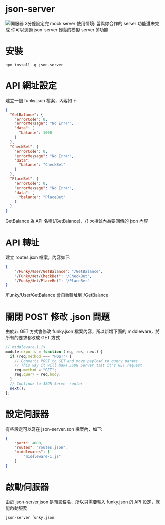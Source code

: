 # json-server
![伺服器](https://i.imgur.com/oIFoyj5.jpg)
3分鐘設定完 mock server
使用情境:
當與你合作的 server 功能還未完成
你可以透過 json-server 輕鬆的模擬 server 的功能

# 安裝
```shell
npm install -g json-server
```

# API 網址設定
建立一個 funky.json 檔案，內容如下:
```json
{
  "GetBalance": {
    "errorCode": 0,
    "errorMessage": "No Error",
    "data": {
      "balance": 1000
    }
  },
  "CheckBet": {
    "errorCode": 0,
    "errorMessage": "No Error",
    "data": {
      "balance": "CheckBet"
    }
  },
  "PlaceBet": {
    "errorCode": 0,
    "errorMessage": "No Error",
    "data": {
      "balance": "PlaceBet"
    }
  }
}
```
GetBalance 為 API 名稱(/GetBalance)，{} 大括號內為要回傳的 json 內容

# API 轉址
建立 routes.json 檔案，內容如下:
```json
{
    "/Funky/User/GetBalance": "/GetBalance",
    "/Funky/Bet/CheckBet": "/CheckBet",
    "/Funky/Bet/PlaceBet": "/PlaceBet"
}
```
/Funky/User/GetBalance 會自動轉址到 /GetBalance

# 關閉 POST 修改 .json 問題
由於非 GET 方式會修改 funky.json 檔案內容，所以新增下面的 middleware，將所有的要求都改成 GET  方式
```javascript
// middleware-1.js
module.exports = function (req, res, next) {
  if (req.method === "POST") {
    // Converts POST to GET and move payload to query params
    // This way it will make JSON Server that it's GET request
    req.method = "GET";
    req.query = req.body;
  }
  // Continue to JSON Server router
  next();
};
```

# 設定伺服器
有些設定可以寫在 json-server.json 檔案內，如下:
```json
{
    "port": 4000,
    "routes": "routes.json",
    "middlewares": [
        "middleware-1.js"
    ]
}
```

# 啟動伺服器
由於 json-server.json 是預設檔名，所以只需要輸入 funky.json 的 API 設定，就能啟動服務
```shell
json-server funky.json
```
